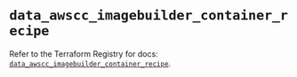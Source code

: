 # `data_awscc_imagebuilder_container_recipe`

Refer to the Terraform Registry for docs: [`data_awscc_imagebuilder_container_recipe`](https://registry.terraform.io/providers/hashicorp/awscc/0.70.0/docs/data-sources/imagebuilder_container_recipe).
